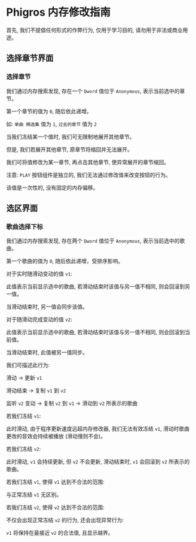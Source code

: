 # Phigros 内存修改指南

首先, 我们不提倡任何形式的作弊行为, 仅用于学习目的, 请勿用于非法或商业用途。

## 选择章节界面

### 选择章节

我们通过内存搜索发现, 存在一个 `Dword` 值位于 `Anonymous`, 表示当前选中的章节。

第一个章节的值为 `0`, 随后依此递增。

如: `单曲 精选集` 值为 `1`, `过去的章节` 值为 `2`

当我们冻结某一个值时, 我们可无限制地展开其他章节。

但是, 我们若展开其他章节, 原章节将缩回并无法展开。

我们可将值修改为某一章节, 再点击其他章节, 使异常展开的章节缩回。

注意: `PLAY` 按钮组件是独立的, 我们无法通过修改值来改变按钮的行为。

该值是一次性的, 没有固定的内存偏移。

## 选区界面

### 歌曲选择下标

我们通过内存搜索发现, 存在两个 `Dword` 值位于 `Anonymous`, 表示当前选中的歌曲。

第一个歌曲的值为 `0`, 随后依此递增，受排序影响。

对于实时随滑动变动的值 `v1`:

此值表示当前显示选中的歌曲, 若滑动结束时该值与另一值不相同, 则会回滚到另一值。

当滑动结束时, 另一值会同步该值。

对于随滑动完成变动的值 `v2`:

此值表示当前显示选中的歌曲, 若滑动结束时该值与另一值不相同, 则会回滚到当前值。

当滑动结束时, 此值被另一值同步。

我们可描述此行为:

滑动 -> 更新 `v1`

滑动结束 -> 复制 `v1` 到 `v2`

监听 `v2` 变动 -> 复制 `v2` 到 `v1` -> 滑动到 `v2` 所表示的歌曲

若我们冻结 `v1`:

此时滑动, 由于程序更新速度远超内存修改器, 我们无法有效冻结 `v1`, 滑动时歌曲更改的音效会持续被播放 (滑动慢则不会)。

若我们冻结 `v2`:

此时滑动, `v1` 会持续更新, 但 `v2` 不会更新, 滑动结束时, `v1` 会回滚到 `v2` 所表示的歌曲。

若我们冻结 `v1`, 使得 `v1` 达到不合法的范围:

与正常冻结 `v1` 无区别。

若我们冻结 `v2`, 使得 `v2` 达到不合法的范围:

不仅会出现正常冻结 `v2` 的行为, 还会出现异常行为:

`v1` 将保持在最接近 `v2` 的合法值, 且显示越界。
